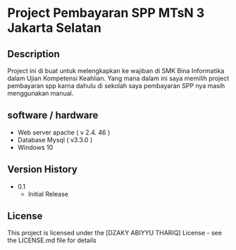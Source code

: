 # Project Pembayaran SPP MTsN 3 Jakarta Selatan

## Description

Project ini di buat untuk melengkapkan ke wajiban di SMK Bina Informatika dalam Ujian Kompetensi Keahlian. Yang mana dalam ini saya memilih project pembayaran spp karna dahulu di sekolah saya pembayaran SPP nya masih menggunakan manual.

## software / hardware

- Web server apache ( v 2.4. 46 )
-	Database Mysql ( v3.3.0 )
- Windows 10

## Version History

- 0.1
  - Initial Release

## License

This project is licensed under the [DZAKY ABIYYU THARIQ] License - see the LICENSE.md file for details

